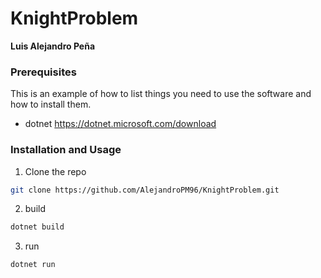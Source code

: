 # KnightProblem

**Luis Alejandro Peña**
### Prerequisites

This is an example of how to list things you need to use the software and how to install them.
* dotnet
https://dotnet.microsoft.com/download

### Installation and Usage

1. Clone the repo
```sh
git clone https://github.com/AlejandroPM96/KnightProblem.git
```
2. build
```sh
dotnet build
```
3. run
```JS
dotnet run
```

